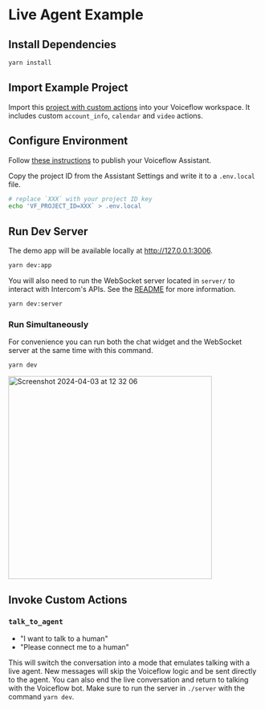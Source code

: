 # Live Agent Example

## Install Dependencies

```sh
yarn install
```

## Import Example Project

Import this [project with custom actions](example_project.vf) into your Voiceflow workspace.
It includes custom `account_info`, `calendar` and `video` actions.

## Configure Environment

Follow [these instructions](https://developer.voiceflow.com/docs/step-3-deploy-assistant) to publish your Voiceflow Assistant.

Copy the project ID from the Assistant Settings and write it to a `.env.local` file.

```sh
# replace `XXX` with your project ID key
echo 'VF_PROJECT_ID=XXX` > .env.local
```

## Run Dev Server

The demo app will be available locally at <http://127.0.0.1:3006>.

```sh
yarn dev:app
```

You will also need to run the WebSocket server located in `server/` to interact with Intercom's APIs.
See the [README](server/README.md) for more information.

```sh
yarn dev:server
```

### Run Simultaneously

For convenience you can run both the chat widget and the WebSocket server at the same time with this command.

```sh
yarn dev
```

<img width="405" alt="Screenshot 2024-04-03 at 12 32 06" src="https://github.com/voiceflow/react-chat/assets/3784470/0674b429-fe12-4e73-8e65-a0d40200ee3a">

## Invoke Custom Actions

### `talk_to_agent`

- "I want to talk to a human"
- "Please connect me to a human"

This will switch the conversation into a mode that emulates talking with a live agent.
New messages will skip the Voiceflow logic and be sent directly to the agent.
You can also end the live conversation and return to talking with the Voiceflow bot.
Make sure to run the server in `./server` with the command `yarn dev`.
